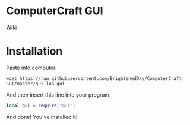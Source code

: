 # ComputerCraft GUI

[Wiki](https://github.com/BrightenedDay/ComputerCraft-GUI/wiki)

# Installation

Paste into computer.
```
wget https://raw.githubusercontent.com/BrightenedDay/ComputerCraft-GUI/master/gui.lua gui
```
And then insert this line into your program.
```lua
local gui = require("gui")
```
And done! You've installed it!
